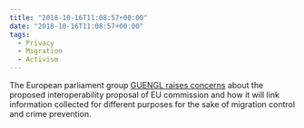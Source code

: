 ```yaml
---
title: "2018-10-16T11:08:57+00:00"
date: "2018-10-16T11:08:57+00:00"
tags:
  - Privacy
  - Migration
  - Activism
---
```


The European parliament group [GUENGL raises concerns](https://web.archive.org/web/20181103040048/http://www.guengl.eu/news/article/coming-soon-an-eu-orwellian-nightmare-becomes-reality) about the proposed interoperability proposal of EU commission and how it will link information collected for different purposes for the sake of migration control and crime prevention.
